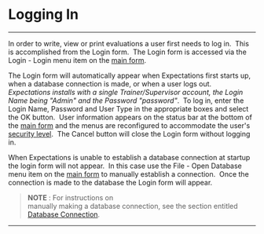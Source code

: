 # Logging In 
-----

In order to write, view or print evaluations a user first needs to log in.&nbsp; 
This is accomplished from the Login form.&nbsp; The Login form is accessed via the 
Login - Login menu item on the [main form](<7jjr.md>).

The Login form will automatically appear when Expectations first starts up, 
when a database connection is made, or when a user logs out.&nbsp; *Expectations installs with a single Trainer/Supervisor account, the Login Name being "Admin" and the Password "password"*.&nbsp; To log in, enter the Login 
Name, Password and User Type in the appropriate boxes and select the OK button.&nbsp; 
User information appears on the status bar at the bottom of the
[main form](<7jjr.md>) and the menus are reconfigured to 
accommodate the user's [security level](<7gj4.md>).&nbsp; 
The Cancel button will close the Login form without logging in.

When Expectations is unable to establish a database connection at startup the 
login form will not appear.&nbsp; In this case use the File - Open Database menu item 
on the [main form](<7jjr.md>) to manually establish a connection.&nbsp; 
Once the connection is made to the database the Login form will appear.

> **NOTE** : For instructions on <br>    manually making a database connection, see the section entitled<br>    [Database Connection](<7mnk.md>). 
-----